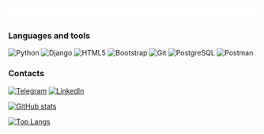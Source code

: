 ![gif](https://github.com/AlexVodyanitsky/AlexVodyanitsky/blob/main/gifs/presentation.gif)

### Languages and tools
![Python](https://img.shields.io/badge/-Python-FFFF00?style=for-the-badge&logo=python&logoColor=FFF0000)
![Django](https://img.shields.io/badge/-Django/DRF-000000?style=for-the-badge&logo=django&logoColor=00FF00)
![HTML5](https://img.shields.io/badge/-HTML5-E34F26?style=for-the-badge&logo=HTML5&logoColor=FFFFFF)
![Bootstrap](https://img.shields.io/badge/-Bootstrap-7952B3?style=for-the-badge&logo=bootstrap&logoColor=FFFFFF)
![Git](https://img.shields.io/badge/-Git-E34F26?style=for-the-badge&logo=sqlite&logoColor=00000)
![PostgreSQL](https://img.shields.io/badge/-PostgreSQL-000000?style=for-the-badge&logo=PostgreSQL&logoColor=00000)
![Postman](https://img.shields.io/badge/-Postman-FFFF00?style=for-the-badge&logo=postman&logoColor=00000)

### Contacts
[![Telegram](https://img.shields.io/badge/-Telegram-0088CC?style=for-the-badge&logo=telegram)](https://t.me/vodyanixx)
[![LinkedIn](https://img.shields.io/badge/-LinkedIn-0A66C2?style=for-the-badge&logo=LinkedIn)](https://www.linkedin.com/in/alexander-vodyanitsky-a4a11b246?lipi=urn%3Ali%3Apage%3Ad_flagship3_profile_view_base_contact_details%3BkVTKCwn2TnylUsIfJcg7Eg%3D%3D)


[![GitHub stats](https://github-readme-stats.vercel.app/api?username=AlexVodyanitsky&show_icons=true&theme=tokyonight&count_private=true)](https://github.com/anuraghazra/github-readme-stats)

[![Top Langs](https://github-readme-stats.vercel.app/api/top-langs/?username=AlexVodyanitsky&theme=tokyonight&)](https://github.com/anuraghazra/github-readme-stats)
